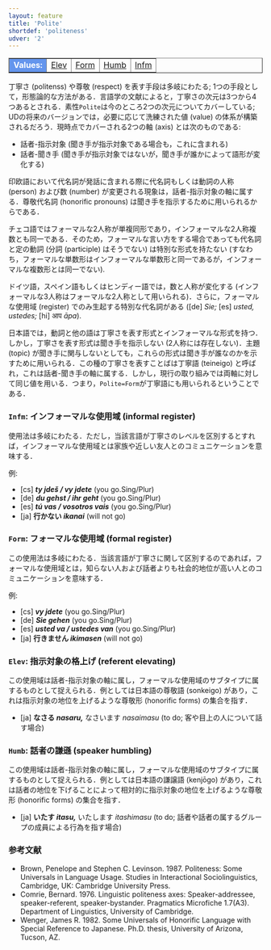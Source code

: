 ```yaml
---
layout: feature
title: 'Polite'
shortdef: 'politeness'
udver: '2'
---
```


<table class="typeindex" border="1">
<tr>
  <td style="background-color:cornflowerblue;color:white"><strong>Values:</strong> </td>
  <td><a href="#Elev">Elev</a></td>
  <td><a href="#Form">Form</a></td>
  <td><a href="#Humb">Humb</a></td>
  <td><a href="#Infm">Infm</a></td>
</tr>
</table>

丁寧さ (politenss) や尊敬 (respect) を表す手段は多岐にわたる; 1つの手段として，形態論的な方法がある．言語学の文献によると，丁寧さの次元は3つから4つあるとされる．素性`Polite`は今のところ2つの次元についてカバーしている; UDの将来のバージョンでは，必要に応じて洗練された値 (value) の体系が構築されるだろう．現時点でカバーされる2つの軸 (axis) とは次のものである:

* 話者-指示対象 (聞き手が指示対象である場合も，これに含まれる)
* 話者-聞き手 (聞き手が指示対象ではないが，聞き手が誰かによって語形が変化する)

印欧語において代名詞が発話に含まれる際に代名詞もしくは動詞の人称 (person) および数 (number) が変更される現象は，話者-指示対象の軸に属する．尊敬代名詞 (honorific pronouns) は聞き手を指示するために用いられるからである．

チェコ語ではフォーマルな2人称が単複同形であり，インフォーマルな2人称複数とも同一である．そのため，フォーマルな言い方をする場合であっても代名詞と定の動詞 (分詞 (participle) はそうでない) は特別な形式を持たない (すなわち，フォーマルな単数形はインフォーマルな単数形と同一であるが，インフォーマルな複数形とは同一でない).

ドイツ語，スペイン語もしくはヒンディー語では，数と人称が変化する (インフォーマルな3人称はフォーマルな2人称として用いられる)．さらに，フォーマルな使用域 (register) でのみ生起する特別な代名詞がある ([de] _Sie;_ [es] _usted, ustedes;_
[hi] आप _āpa_).

日本語では，動詞と他の語は丁寧さを表す形式とインフォーマルな形式を持つ．しかし，丁寧さを表す形式は聞き手を指示しない (2人称には存在しない)．主題 (topic) が聞き手に関与しないとしても，これらの形式は聞き手が誰なのかを示すために用いられる．この種の丁寧さを表すことばは丁寧語 (teineigo) と呼ばれ，これは話者-聞き手の軸に属する．しかし，現行の取り組みでは両軸に対して同じ値を用いる．つまり，`Polite=Form`が丁寧語にも用いられるということである．


### <a name="Infm">`Infm`</a>: インフォーマルな使用域 (informal register)

使用法は多岐にわたる．ただし，当該言語が丁寧さのレベルを区別するとすれば，インフォーマルな使用域とは家族や近しい友人とのコミュニケーションを意味する．

例:

* [cs] _<b>ty jdeš / vy jdete</b>_ (you go.Sing/Plur)
* [de] _<b>du gehst / ihr geht</b>_ (you go.Sing/Plur)
* [es] _<b>tú vas / vosotros vais</b>_ (you go.Sing/Plur)
* [ja] <b>行かない _ikanai_</b> (will not go)

### <a name="Form">`Form`</a>: フォーマルな使用域 (formal register)

この使用法は多岐にわたる．当該言語が丁寧さに関して区別するのであれば，フォーマルな使用域とは，知らない人および話者よりも社会的地位が高い人とのコミュニケーションを意味する．

例:

* [cs] _<b>vy jdete</b>_ (you go.Sing/Plur)
* [de] _<b>Sie gehen</b>_ (you go.Sing/Plur)
* [es] _<b>usted va / ustedes van</b>_ (you go.Sing/Plur)
* [ja] <b>行きません _ikimasen_</b> (will not go)

### <a name="Elev">`Elev`</a>: 指示対象の格上げ (referent elevating)

この使用域は話者-指示対象の軸に属し，フォーマルな使用域のサブタイプに属するものとして捉えられる．例としては日本語の尊敬語 (sonkeigo) があり，これは指示対象の地位を上げるような尊敬形 (honorific forms) の集合を指す．

* [ja] <b>なさる _nasaru,_</b> なさいます _nasaimasu_ (to do; 客や目上の人について話す場合)

### <a name="Humb">`Humb`</a>: 話者の謙遜 (speaker humbling)

この使用域は話者-指示対象の軸に属し，フォーマルな使用域のサブタイプに属するものとして捉えられる．例としては日本語の謙譲語 (kenjōgo) があり，これは話者の地位を下げることによって相対的に指示対象の地位を上げるような尊敬形 (honorific forms) の集合を指す．

* [ja] <b>いたす _itasu,_</b> いたします _itashimasu_ (to do; 話者や話者の属するグループの成員による行為を指す場合)

### 参考文献

* Brown, Penelope and Stephen C. Levinson. 1987. Politeness: Some Universals in Language Usage. Studies in Interactional Sociolinguistics, Cambridge, UK: Cambridge University Press.
* Comrie, Bernard. 1976. Linguistic politeness axes: Speaker-addressee, speaker-referent, speaker-bystander. Pragmatics Microfiche 1.7(A3). Department of Linguistics, University of
Cambridge.
* Wenger, James R. 1982. Some Universals of Honorific Language with Special Reference to Japanese. Ph.D. thesis, University of Arizona, Tucson, AZ.
